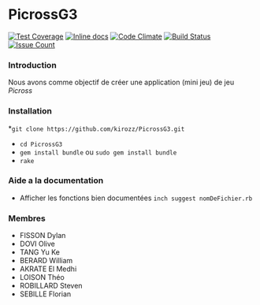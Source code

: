 # PicrossG3

<a href="https://codeclimate.com/github/kirozz/PicrossG3/coverage"><img src="https://codeclimate.com/github/kirozz/PicrossG3/badges/coverage.svg" alt="Test Coverage"></a>
<a href="http://inch-ci.org/github/kirozz/PicrossG3"><img src="http://inch-ci.org/github/kirozz/PicrossG3.svg?branch=master" alt="Inline docs"></a>
<a href="https://codeclimate.com/github/kirozz/PicrossG3"><img src="https://codeclimate.com/github/kirozz/PicrossG3/badges/gpa.svg" alt="Code Climate"></a>
<a href="https://travis-ci.org/kirozz/PicrossG3"><img src="https://travis-ci.org/kirozz/PicrossG3.svg" alt="Build Status"></a>
<a href="https://codeclimate.com/github/kirozz/PicrossG3"><img src="https://codeclimate.com/github/kirozz/PicrossG3/badges/issue_count.svg" alt="Issue Count"></a>

### Introduction

Nous avons comme objectif de créer une application (mini jeu) de jeu *Picross*

### Installation

*`git clone https://github.com/kirozz/PicrossG3.git`
* `cd PicrossG3`
* `gem install bundle` ou `sudo gem install bundle`
* `rake`

### Aide a la documentation

* Afficher les fonctions bien documentées `inch suggest nomDeFichier.rb`

### Membres
* FISSON Dylan
* DOVI Olive
* TANG Yu Ke
* BERARD William
* AKRATE El Medhi
* LOISON Théo
* ROBILLARD Steven
* SEBILLE Florian
